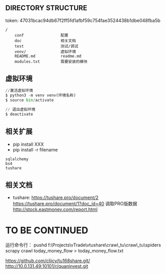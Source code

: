 #
DIRECTORY STRUCTURE
-------------------
token: 47031bcac94db67f2ff5fd1afbf59c754fae3524438b1dbe048fba5b
```
/
    conf                配置
    doc                 相关文档
    test                测试/调试
    venv/               虚拟环境
    README.md           readme.md
    modules.txt         需要安装的模块
```

## 虚拟环境

```python
//激活虚拟环境
$ python3 -m venv venv(环境名称)
$ source bin/activate

// 退出虚拟环境
$ deactivate
```

## 相关扩展
* pip install XXX
* pip install -r filename
```
sqlalchemy
bs4
tushare
```

## 相关文档
* tushare: https://tushare.pro/document/2
https://tushare.pro/document/1?doc_id=40 调取PRO版数据
http://stock.eastmoney.com/report.html

# TO BE CONTINUED


运行命令行：
pushd f:\Projects\vTrade\vtushare\crawl_tu\crawl_tu\spiders
scrapy crawl today_money_flow > today_money_flow.txt

https://github.com/cliicy/tu168share.git/
http://10.0.131.49:10101/r/quaninvest.git